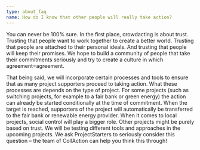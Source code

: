 ```yaml
---
type: about_faq
name: How do I know that other people will really take action?
---
```

You can never be 100% sure. In the first place, crowdacting is about trust. Trusting that people want to work together to create a better world. Trusting that people are attached to their personal ideals. And trusting that people will keep their promises. We hope to build a community of people that take their commitments seriously and try to create a culture in which agreement=agreement.

That being said, we will incorporate certain processes and tools to ensure that as many project supporters proceed to taking action. What these processes are depends on the type of project. For some projects (such as switching projects, for example to a fair bank or green energy) the action can already be started conditionally at the time of commitment. When the target is reached, supporters of the project will automatically be transferred to the fair bank or renewable energy provider. When it comes to local projects, social control will play a bigger role. Other projects might be purely based on trust. We will be testing different tools and approaches in the upcoming projects. We ask ProjectStarters to seriously consider this question – the team of CollAction can help you think this through!
